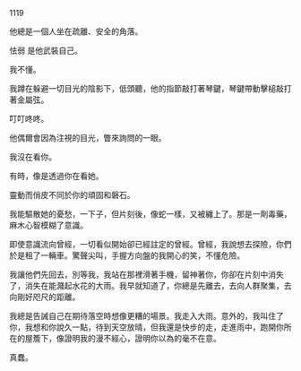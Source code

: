 1119

他總是一個人坐在疏離、安全的角落。

怯弱 是他武裝自己。

我不懂。

我蹲在躲避一切目光的陰影下，低頭聽，他的指節敲打著琴鍵，琴鍵帶動擊槌敲打著金屬弦。

叮叮咚咚。

他偶爾會因為注視的目光，瞥來詢問的一眼。

我沒在看你。

有時，像是透過你在看她。

靈動而俏皮不同於你的頑固和磐石。

我能驅散她的憂愁，一下子，但片刻後，像蛇一樣，又被纏上了。那是一劑毒藥，麻木心智模糊了意識。

即使意識流向曾經，一切看似開始卻已經註定的曾經。曾經，我說想去探險，你們於是租了一輛車。驚聲尖叫，手握方向盤的我開心的笑，不懂危險。

我讓他們先回去，別等我，我站在那裡滑著手機，留神著你，你卻在片刻中消失了，消失在能濺起水花的大雨。我早就知道了，你總是先離去，去向人群聚集，去向剛好咫尺的距離。

我總是告誡自己在期待落空時想像更糟的場景。我走入大雨。意外的，我叫住了你，我想和你說久一點，待到天空放晴，但我還是快步的走，走進雨中，跑開你所在的屋簷下，像證明我的漫不經心，證明你以為的毫不在意。

真蠢。
